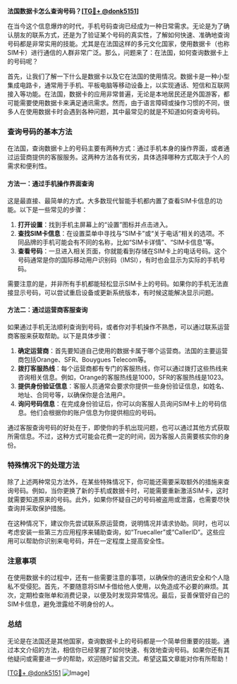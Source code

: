 **法国数据卡怎么查询号码？[[TG💪+ @donk5151](https://t.me/s/donk5151)]**

在当今这个信息爆炸的时代，手机号码查询已经成为一种日常需求。无论是为了确认朋友的联系方式，还是为了验证某个号码的真实性，了解如何快速、准确地查询号码都是非常实用的技能。尤其是在法国这样的多元文化国家，使用数据卡（也称SIM卡）进行通信的人群非常广泛。那么，问题来了：在法国，如何查询数据卡上的号码呢？

首先，让我们了解一下什么是数据卡以及它在法国的使用情况。数据卡是一种小型集成电路卡，通常用于手机、平板电脑等移动设备上，以实现通话、短信和互联网接入等功能。在法国，数据卡的应用非常普遍，无论是本地居民还是外国游客，都可能需要使用数据卡来满足通讯需求。然而，由于语言障碍或操作习惯的不同，很多人在使用数据卡时会遇到各种问题，其中最常见的就是不知道如何查询号码。

### 查询号码的基本方法

在法国，查询数据卡上的号码主要有两种方式：通过手机本身的操作界面，或者通过运营商提供的客服服务。这两种方法各有优劣，具体选择哪种方式取决于个人的需求和便利性。

#### 方法一：通过手机操作界面查询

这是最直接、最简单的方式。大多数现代智能手机都内置了查看SIM卡信息的功能。以下是一些常见的步骤：

1. **打开设置**：找到手机主屏幕上的“设置”图标并点击进入。
2. **查找SIM卡信息**：在设置菜单中寻找与“SIM卡”或“关于电话”相关的选项。不同品牌的手机可能会有不同的名称，比如“SIM卡详情”、“SIM卡信息”等。
3. **查看号码**：一旦进入相关页面，你就能看到存储在SIM卡上的电话号码。这个号码通常是你的国际移动用户识别码（IMSI），有时也会显示为实际的手机号码。

需要注意的是，并非所有手机都能轻松显示SIM卡上的号码。如果你的手机无法直接显示号码，可以尝试重启设备或更新系统版本，有时候这能解决显示问题。

#### 方法二：通过运营商客服查询

如果通过手机无法顺利查询到号码，或者你对手机操作不熟悉，可以通过联系运营商客服来获取帮助。以下是具体步骤：

1. **确定运营商**：首先要知道自己使用的数据卡属于哪个运营商。法国的主要运营商包括Orange、SFR、Bouygues Telecom等。
2. **拨打客服热线**：每个运营商都有专门的客服热线，你可以通过拨打这些热线来咨询相关信息。例如，Orange的客服热线是1000，SFR的客服热线是1023。
3. **提供身份验证信息**：客服人员通常会要求你提供一些身份验证信息，如姓名、地址、合同号等，以确保你是合法用户。
4. **询问号码信息**：在完成身份验证后，你可以向客服人员询问SIM卡上的号码信息。他们会根据你的账户信息为你提供相应的号码。

通过客服查询号码的好处在于，即使你的手机出现问题，也可以通过其他方式获取所需信息。不过，这种方式可能会花费一定的时间，因为客服人员需要核实你的身份。

### 特殊情况下的处理方法

除了上述两种常见方法外，在某些特殊情况下，你可能还需要采取额外的措施来查询号码。例如，当你更换了新的手机或数据卡时，可能需要重新激活SIM卡，这时就需要知道原来的号码。此外，如果你怀疑自己的号码被盗用或泄露，也需要尽快查询并采取保护措施。

在这种情况下，建议你先尝试联系原运营商，说明情况并请求协助。同时，也可以考虑安装一些第三方应用程序来辅助查询，如“Truecaller”或“CallerID”。这些应用可以帮助你识别来电号码，并在一定程度上提高安全性。

### 注意事项

在使用数据卡的过程中，还有一些需要注意的事项，以确保你的通讯安全和个人隐私不受侵犯。首先，不要随意将SIM卡借给他人使用，以免造成不必要的麻烦。其次，定期检查账单和消费记录，以便及时发现异常情况。最后，妥善保管好自己的SIM卡信息，避免泄露给不明身份的人。

### 总结

无论是在法国还是其他国家，查询数据卡上的号码都是一个简单但重要的技能。通过本文介绍的方法，相信你已经掌握了如何快速、有效地查询号码。如果你还有其他疑问或需要进一步的帮助，欢迎随时留言交流。希望这篇文章能对你有所帮助！

[[TG💪+ @donk5151](https://t.me/s/donk5151) ![Image](https://i.postimg.cc/rwNCRYN7/Snipaste-2025-04-30-17-27-05.png)]